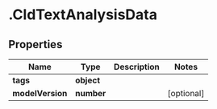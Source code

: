 # .CldTextAnalysisData

## Properties

| Name         | Type          | Description   | Notes         |
| ------------ | ------------- | ------------- | ------------- |
| **tags** | **object** |  |  |
| **modelVersion** | **number** |  | [optional]  |


